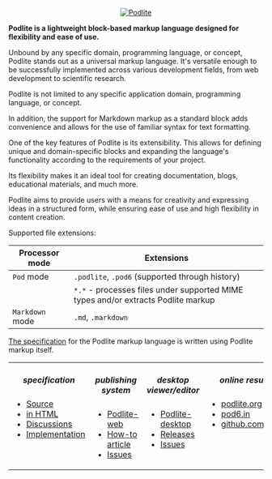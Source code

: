 
<div align="center">

[![Podlite](https://github.com/zag/specs/raw/podlite-specification/assets/podlite_logo_256x256.png)](https://podlite.org)

</div>

**Podlite is a lightweight block-based markup language designed for flexibility and ease of use.**

Unbound by any specific domain, programming language, or concept, Podlite stands out as a universal markup language. It's versatile enough to be successfully implemented across various development fields, from web development to scientific research.

Podlite is not limited to any specific application domain, programming language, or concept.

In addition, the support for Markdown markup as a standard block adds convenience and allows for the use of familiar syntax for text formatting.

One of the key features of Podlite is its extensibility. This allows for defining unique and domain-specific blocks and expanding the language's functionality according to the requirements of your project.

Its flexibility makes it an ideal tool for creating documentation, blogs, educational materials, and much more.

Podlite aims to provide users with a means for creativity and expressing ideas in a structured form, while ensuring ease of use and high flexibility in content creation.

Supported file extensions:

| Processor mode    | Extensions
| ------------------| -----------
| `Pod` mode        | `.podlite`, `.pod6` (supported through history)
|                   | `*.*` - processes files under supported MIME types and/or extracts Podlite markup
| `Markdown` mode   | `.md`, `.markdown`

[The specification](https://github.com/podlite/podlite-specs/blob/main/Specification.pod6) for the Podlite markup language is written using Podlite markup itself.

<div align="center">
<table border=0><tr><td valign=top><div align="center">

##### specification

</div>

* [Source](https://github.com/podlite/podlite-specs)
* [in HTML](https://podlite.org/specification)
* [Discussions](https://github.com/podlite/podlite-specs/discussions)
* [Implementation](https://github.com/podlite/podlite)

</td><td valign=top><div align="center">

##### publishing system

</div>

* [Podlite-web](https://github.com/podlite/podlite-web)
* [How-to article](https://zahatski.com/2022/8/23/1/start-you-own-blog-site-with-podlite-for-web)
* [Issues](https://github.com/podlite/podlite-specs/issues)

</td><td valign=top><div align="center">
  
##### desktop viewer/editor

</div>

* [Podlite-desktop](https://github.com/podlite/podlite-desktop)
* [Releases](https://github.com/podlite/podlite-desktop/releases)
* [Issues](https://github.com/podlite/podlite-desktop/issues)

</td><td valign=top><div align="center">

##### online resurces 

 </div>


* [podlite.org](https://podlite.org)
* [pod6.in](https://pod6.in/)
* [github.com/podlite](https://github.com/podlite/)

</td></tr></table>
</div>
